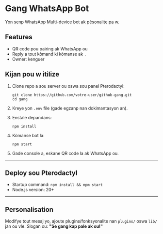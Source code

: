# Gang WhatsApp Bot

Yon senp WhatsApp Multi-device bot ak pèsonalite pa w.

## Features
- QR code pou pairing ak WhatsApp ou
- Reply a tout kòmand ki kòmanse ak `.`
- Owner: kenguer

## Kijan pou w itilize

1. Clone repo a sou server ou oswa sou panel Pterodactyl:
   ```
   git clone https://github.com/votre-user/github-gang.git
   cd gang
   ```

2. Kreye yon `.env` file (gade egzanp nan dokimantasyon an).

3. Enstale depandans:
   ```
   npm install
   ```

4. Kòmanse bot la:
   ```
   npm start
   ```

5. Gade console a, eskane QR code la ak WhatsApp ou.

---

## Deploy sou Pterodactyl

- Startup command: `npm install && npm start`
- Node.js version: 20+

---

## Personalisation

Modifye tout mesaj yo, ajoute plugins/fonksyonalite nan `plugins/` oswa `lib/` jan ou vle. Slogan ou: **"Se gang kap pale ak ou!"**
